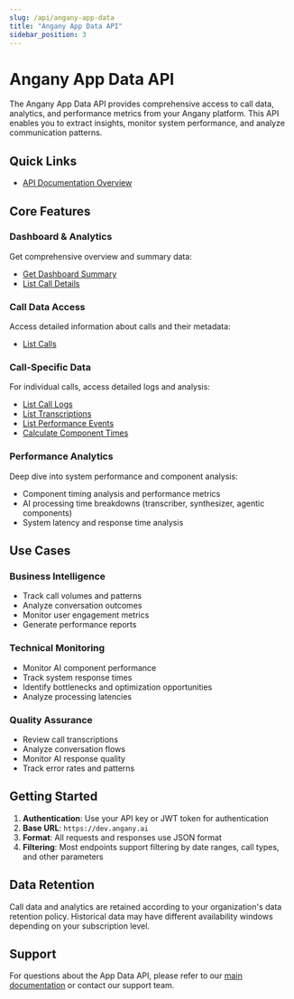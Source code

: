 ```yaml
---
slug: /api/angany-app-data
title: "Angany App Data API"
sidebar_position: 3
---
```


# Angany App Data API

The Angany App Data API provides comprehensive access to call data, analytics, and performance metrics from your Angany platform. This API enables you to extract insights, monitor system performance, and analyze communication patterns.

## Quick Links

- [API Documentation Overview](/docs/api/angany-app-data/angany-app-data)

## Core Features

### Dashboard & Analytics
Get comprehensive overview and summary data:
- [Get Dashboard Summary](/docs/api/angany-app-data/get-dashboard-summary-api-v-1-dashboard-summary-get)
- [List Call Details](/docs/api/angany-app-data/list-call-details-api-v-1-dashboard-call-details-get)

### Call Data Access
Access detailed information about calls and their metadata:
- [List Calls](/docs/api/angany-app-data/list-calls-api-v-1-calls-call-ids-get)

### Call-Specific Data
For individual calls, access detailed logs and analysis:
- [List Call Logs](/docs/api/angany-app-data/list-logs-api-v-1-calls-call-id-logs-get)
- [List Transcriptions](/docs/api/angany-app-data/list-transcriptions-api-v-1-calls-call-id-transcriptions-get)
- [List Performance Events](/docs/api/angany-app-data/list-performance-events-api-v-1-calls-call-id-performance-events-get)
- [Calculate Component Times](/docs/api/angany-app-data/calculate-component-times-api-v-1-calls-call-id-performance-events-calculation-get)

### Performance Analytics
Deep dive into system performance and component analysis:
- Component timing analysis and performance metrics
- AI processing time breakdowns (transcriber, synthesizer, agentic components)
- System latency and response time analysis

## Use Cases

### Business Intelligence
- Track call volumes and patterns
- Analyze conversation outcomes
- Monitor user engagement metrics
- Generate performance reports

### Technical Monitoring
- Monitor AI component performance
- Track system response times
- Identify bottlenecks and optimization opportunities
- Analyze processing latencies

### Quality Assurance
- Review call transcriptions
- Analyze conversation flows
- Monitor AI response quality
- Track error rates and patterns

## Getting Started

1. **Authentication**: Use your API key or JWT token for authentication
2. **Base URL**: `https://dev.angany.ai`  
3. **Format**: All requests and responses use JSON format
4. **Filtering**: Most endpoints support filtering by date ranges, call types, and other parameters

## Data Retention

Call data and analytics are retained according to your organization's data retention policy. Historical data may have different availability windows depending on your subscription level.

## Support

For questions about the App Data API, please refer to our [main documentation](/docs/intro) or contact our support team. 